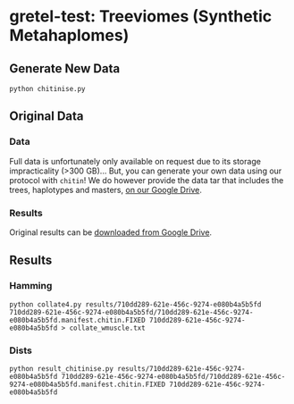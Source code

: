 # gretel-test: Treeviomes (Synthetic Metahaplomes)

## Generate New Data

    python chitinise.py

## Original Data

### Data
Full data is unfortunately only available on request due to its storage impracticality (>300 GB)... But, you can generate your own data using our protocol with `chitin`!
We do however provide the data tar that includes the trees, haplotypes and masters, [on our Google Drive](https://drive.google.com/open?id=0B4t7QqgmvVLHSzlpbXVmMUlmVWs).

### Results

Original results can be [downloaded from Google Drive](https://drive.google.com/open?id=0B4t7QqgmvVLHSzlpbXVmMUlmVWs).

## Results
### Hamming

    python collate4.py results/710dd289-621e-456c-9274-e080b4a5b5fd 710dd289-621e-456c-9274-e080b4a5b5fd/710dd289-621e-456c-9274-e080b4a5b5fd.manifest.chitin.FIXED 710dd289-621e-456c-9274-e080b4a5b5fd > collate_wmuscle.txt


### Dists

    python result_chitinise.py results/710dd289-621e-456c-9274-e080b4a5b5fd 710dd289-621e-456c-9274-e080b4a5b5fd/710dd289-621e-456c-9274-e080b4a5b5fd.manifest.chitin.FIXED 710dd289-621e-456c-9274-e080b4a5b5fd
